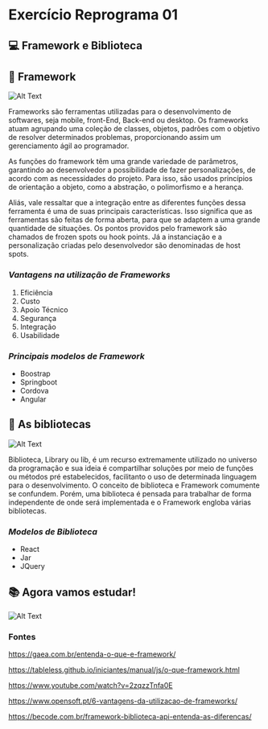 # Exercício Reprograma 01

## :computer: Framework e Biblioteca

## :open_file_folder: Framework

![Alt Text](https://www.hostgator.com.br/blog/wp-content/uploads/2019/11/php-frameworks-5-opcoes-voce-precisa-conhecer-blog-v01.png)

Frameworks são ferramentas utilizadas para o desenvolvimento de softwares, seja mobile, front-End, Back-end ou desktop. Os frameworks atuam agrupando uma coleção de classes, objetos, padrões com o objetivo de resolver determinados problemas, proporcionando assim um gerenciamento ágil ao programador.

As funções do framework têm uma grande variedade de parâmetros, garantindo ao desenvolvedor a possibilidade de fazer personalizações, de acordo com as necessidades do projeto. Para isso, são usados princípios de orientação a objeto, como a abstração, o polimorfismo e a herança.

Aliás, vale ressaltar que a integração entre as diferentes funções dessa ferramenta é uma de suas principais características. Isso significa que as ferramentas são feitas de forma aberta, para que se adaptem a uma grande quantidade de situações. Os pontos providos pelo framework são chamados de frozen spots ou hook points. Já a instanciação e a personalização criadas pelo desenvolvedor são denominadas de host spots.

### _Vantagens na utilização de Frameworks_

1. Eficiência
2. Custo
3. Apoio Técnico
4. Segurança
5. Integração
6. Usabilidade

### _Principais modelos de Framework_

- Boostrap
- Springboot
- Cordova
- Angular

## :open_file_folder: As bibliotecas

![Alt Text](https://ogimg.infoglobo.com.br/in/22092881-59d-5c6/FT1086A/652/Biblioteca-Tianjin-Binhai01.jpg?posicaoFoto1)

Biblioteca, Library ou lib, é um recurso extremamente utilizado no universo da programação e sua ideia é compartilhar soluções por meio de funções ou métodos pré estabelecidos, facilitanto o uso de determinada linguagem para o desenvolvimento. O conceito de biblioteca e Framework comumente se confundem. Porém, uma biblioteca é pensada para trabalhar de forma independente de onde será implementada e o Framework engloba várias bibliotecas.

### _Modelos de Biblioteca_

- React
- Jar
- JQuery

## :books: Agora vamos estudar!

![Alt Text](https://images-wixmp-ed30a86b8c4ca887773594c2.wixmp.com/f/0c297fae-db93-4430-9b87-f6ebc2d2e9e3/dcg6eln-7f8ffe38-5598-4bce-bfe9-b87c6493aa17.gif?token=eyJ0eXAiOiJKV1QiLCJhbGciOiJIUzI1NiJ9.eyJzdWIiOiJ1cm46YXBwOiIsImlzcyI6InVybjphcHA6Iiwib2JqIjpbW3sicGF0aCI6IlwvZlwvMGMyOTdmYWUtZGI5My00NDMwLTliODctZjZlYmMyZDJlOWUzXC9kY2c2ZWxuLTdmOGZmZTM4LTU1OTgtNGJjZS1iZmU5LWI4N2M2NDkzYWExNy5naWYifV1dLCJhdWQiOlsidXJuOnNlcnZpY2U6ZmlsZS5kb3dubG9hZCJdfQ.fhijuPLY6Xh5X-OjxEtwjp3QS_-489SQE1_ujZUXtnA)

### Fontes

<https://gaea.com.br/entenda-o-que-e-framework/>

<https://tableless.github.io/iniciantes/manual/js/o-que-framework.html>

<https://www.youtube.com/watch?v=2zqzzTnfa0E>

<https://www.opensoft.pt/6-vantagens-da-utilizacao-de-frameworks/>

<https://becode.com.br/framework-biblioteca-api-entenda-as-diferencas/>
